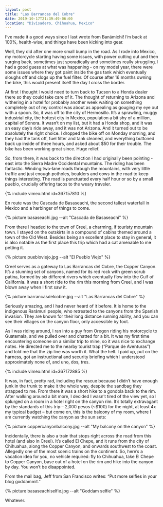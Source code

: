 ```yaml
---
layout: post
title: "Las Barrancas del Cobre"
date: 2019-10-17T21:39:49-06:00
location: "Divisadero, Chihuahua, Mexico"
---
```


I’ve made it a good ways since I last wrote from Banámichi! I’m back at 100%, health-wise, and things have been kicking into gear.

Well, they did after one more small bump in the road. As I rode into Mexico, my motorcycle starting having some issues, with power cutting out and then surging back, sometimes just sporadically and sometimes really struggling. I had a good guess at what was happening - on my model year, there were some issues where they got paint inside the gas tank which eventually sloughs off and clogs up the fuel filter. Of course after 16 months owning the bike, this would present itself the day I cross the border.

At first I thought I would need to turn back to Tucson to a Honda dealer there so they could take care of it. The thought of returning to Arizona and withering in a hotel for probably another week waiting on something completely out of my control was about as appealing as gouging my eye out with a spoon. So, it was off to the city of Hermosillo. It’s a sprawling, muggy industrial city, the hottest city in Mexico, population a bit shy of a million, capital of Sonora. It wasn’t on my list, but it had a Honda shop, and it was an easy day’s ride away, and it was not Arizona. And it turned out to be absolutely the right choice. I dropped the bike off on Monday morning, and they had the tank off, fuel filter and tank cleaned, and everything buttoned back up inside of three hours, and asked about $50 for their trouble. The bike has been working great since. Huge relief.

So, from there, it was back to the direction I had originally been pointing - east into the Sierra Madre Occidental mountains. The riding has been fantastic. Winding two-lane roads through the mountains, with very little traffic and just enough potholes, boulders and cows in the road to keep things interesting. The road is punctuated every half hour or so by a small pueblo, crucially offering tacos to the weary traveler.

{% include vimeo.html id=367157810 %}

En route was the Cascada de Basaseachi, the second tallest waterfall in Mexico and a harbinger of things to come.

{% picture basaseachi.jpg --alt "Cascada de Basaseachi" %}

From there I headed to the town of Creel, a charming, if touristy mountain town. I stayed on the outskirts in a compound of cabins themed around a town of the Old West. Besides being an excellent place to stay in general, it is also notable as the first place this trip which had a cat amenable to me petting it.

{% picture puebloviejo.jpg --alt "El Pueblo Viejo" %}

Creel serves as a gateway to Las Barrancas del Cobre, the Copper Canyon. It’s a stunning set of canyons, named for its red rock with green scrub patina, formed by six different rivers which eventually flow into the Gulf of California. It was a short ride to the rim this morning from Creel, and I was blown away when I first saw it.

{% picture barrancasdelcobre.jpg --alt "Las Barrancas del Cobre" %}

Seriously amazing, and I had never heard of it before. It is home to the indigenous  Rarámuri people, who retreated to the canyons from the Spanish invasion. They are known for their long distance running ability, and you can see their villages on the canyon floor, only accessible by foot.

As I was riding around, I ran into a guy from Oregon riding his motorcycle to Guatemala, and we pulled over and chatted for a bit. It was my first time encountering someone on a similar trip to mine, so it was nice to exchange notes. He directed me to the nearby tourist trap (“Parque de Aventuras”) and told me that the zip line was worth it. What the hell. I paid up, put on the harness, got an instructional and security briefing which I understood approximately none of, and uno, dos, tres.

{% include vimeo.html id=367172885 %}

It was, in fact, pretty rad, including the rescue because I didn’t have enough junk in the trunk to make it the whole way, despite the sandbag they strapped to me. From there it was a short hike to a gondola back to the rim. After walking around a bit more, I decided I wasn’t tired of the view yet, so I splurged on a room in a hotel right on the canyon rim. It’s totally extravagant by the standards of this trip – 2,000 pesos (~$100) for the night, at least 4x my typical budget – but come on, this is the balcony of my room, where I am currently watching the canyon as the sun sets:

{% picture coppercanyonbalcony.jpg --alt "My balcony on the canyon" %}

Incidentally, there is also a train that stops right across the road from this hotel (and also in Creel). It’s called El Chepe, and it runs from the city of Chihuahua, along the Copper Canyon, and onwards southwest to the coast. Allegedly one of the most scenic trains on the continent. So, here’s a vacation idea for you, no vehicle required: fly to Chihuahua, take El Chepe to Copper Canyon, base out of a hotel on the rim and hike into the canyon by day. You won’t be disappointed.

From the mail bag, Jeff from San Francisco writes: “Put more selfies in your blog goddammit.”

{% picture basaseachiselfie.jpg --alt "Goddam selfie" %}

Whatever.